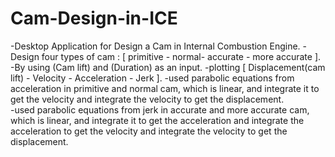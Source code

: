 # Cam-Design-in-ICE
-Desktop Application for Design a Cam in Internal Combustion Engine.
-Design four types of cam : [ primitive - normal- accurate - more accurate ].
-By using (Cam lift) and (Duration) as an input.
-plotting [ Displacement(cam lift) - Velocity - Acceleration - Jerk ].
-used parabolic equations from acceleration in primitive and normal cam, which is linear, and integrate it to get the velocity and integrate the velocity to get the displacement.  
-used parabolic equations from jerk in accurate and more accurate cam, which is linear, and integrate it to get the acceleration and integrate the acceleration to get the velocity and integrate the velocity to get the displacement.
